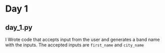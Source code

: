 # Day 1

## day_1.py

I Wrote code that accepts input from the user and generates a band name with the inputs. The accepted inputs are `first_name` and `city_name`
